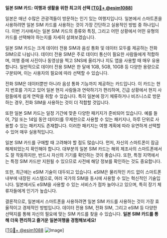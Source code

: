 **일본 SIM 카드: 여행과 생활을 위한 최고의 선택 [[TG💪+ @esim1088](https://t.me/s/esim1088)]**

일본은 매년 수많은 관광객들이 방문하는 인기 있는 여행지입니다. 일본에서 스마트폰을 사용하려면 일본 SIM 카드를 사용하는 것이 가장 간단하고 실용적인 방법 중 하나입니다. 이번 기사에서는 일본 SIM 카드의 종류와 특징, 그리고 어떤 상황에서 어떤 유형의 카드를 선택해야 하는지를 자세히 살펴보겠습니다.

일본 SIM 카드는 크게 데이터 전용 SIM과 음성 통화 및 데이터 모두를 제공하는 전화 SIM으로 나뉩니다. 데이터 전용 SIM은 주로 데이터 통신이 필요한 사람들에게 적합하며, 여행 중에 사진이나 동영상을 찍고 SNS에 올리거나 지도 앱을 사용할 때 매우 유용합니다. 일반적으로 데이터 전용 SIM은 한 달에 1GB, 5GB, 10GB 등 다양한 용량으로 구분되며, 이는 사용자의 필요에 따라 선택할 수 있습니다.

전화 SIM은 데이터뿐만 아니라 음성 통화 기능까지 제공하는 카드입니다. 이 카드는 현지 번호를 가지고 있어 일본 현지 사람들과 연락하기가 편리하며, 긴급 상황에서 현지 사람들에게 쉽게 연락을 취할 수 있습니다. 특히 일본에 장기 체류하거나 비즈니스로 방문하는 경우, 전화 SIM을 사용하는 것이 더 적합할 것입니다.

또한 일본 SIM 카드는 일정 기간에 맞춘 다양한 패키지가 준비되어 있습니다. 예를 들어, 7일 또는 14일 동안 데이터를 무제한으로 사용할 수 있는 패키지나, 하루 단위로 사용할 수 있는 패키지도 존재합니다. 이러한 패키지는 여행 계획에 따라 유연하게 선택할 수 있어 매우 실용적입니다.

일본 SIM 카드를 구매할 때 고려해야 할 점도 많습니다. 먼저, 자신의 스마트폰이 잠금 해제되었는지 확인해야 합니다. 대부분의 일본 SIM 카드는 해외 제조사의 스마트폰에서도 잘 작동하지만, 반드시 자신의 기기를 확인하는 것이 좋습니다. 또한, 특정 지역에서는 특정 SIM 카드만 지원될 수 있으므로 사전에 해당 정보를 확인하는 것도 중요합니다.

또한, 최근에는 eSIM 기술이 대두되고 있습니다. eSIM은 물리적인 카드 없이 스마트폰 내부에 내장된 시스템으로, 여러 국가의 SIM을 동시에 사용할 수 있는 혁신적인 기술입니다. 일본에서도 eSIM을 사용할 수 있는 서비스가 점차 늘어나고 있으며, 특히 장기 체류자들에게 인기가 높습니다.

결론적으로, 일본에서 스마트폰을 사용하려면 일본 SIM 카드를 사용하는 것이 가장 효율적이고 경제적인 방법입니다. 데이터 전용 SIM, 전화 SIM, 그리고 eSIM 등 다양한 선택지를 통해 자신의 필요에 맞는 SIM 카드를 찾을 수 있습니다. **일본 SIM 카드를 통해 더욱 편리하고 즐거운 일본여행을 경험해보세요!**

[[TG💪+ @esim1088](https://t.me/s/esim1088) ![Image](https://i.postimg.cc/Y0z9fWf4/image.png)]